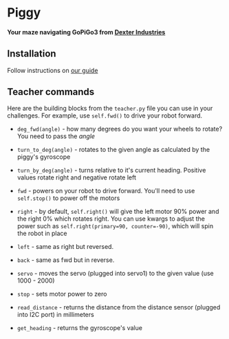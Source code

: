 # Piggy

#### Your maze navigating GoPiGo3 from [Dexter Industries](https://dexterindustries.com)

## Installation

Follow instructions on [our guide](https://gilmour.online/compsci/pnr/5-deploying-code)

## Teacher commands

Here are the building blocks from the `teacher.py` file you can use in your challenges. For example, use `self.fwd()` to drive your robot forward.

* `deg_fwd(angle)` - how many degrees do you want your wheels to rotate? You need to pass the _angle_

* `turn_to_deg(angle)` - rotates to the given angle as calculated by the piggy's gyroscope

* `turn_by_deg(angle)` - turns relative to it's current heading. Positive values rotate right and negative rotate left

* `fwd` - powers on your robot to drive forward. You'll need to use `self.stop()` to power off the motors

* `right` - by default, `self.right()` will give the left motor 90% power and the right 0% which rotates right. You can use kwargs to adjust the power such as `self.right(primary=90, counter=-90)`, which will spin the robot in place

* `left` - same as right but reversed.

* `back` - same as fwd but in reverse.

* `servo` - moves the servo (plugged into servo1) to the given value (use 1000 - 2000)

* `stop` - sets motor power to zero

* `read_distance` - returns the distance from the distance sensor (plugged into I2C port) in millimeters

* `get_heading` - returns the gyroscope's value
